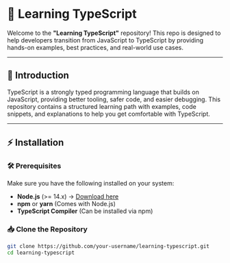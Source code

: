 # 🚀 Learning TypeScript

Welcome to the **"Learning TypeScript"** repository! This repo is designed to help developers transition from JavaScript to TypeScript by providing hands-on examples, best practices, and real-world use cases.

---

## 📖 Introduction

TypeScript is a strongly typed programming language that builds on JavaScript, providing better tooling, safer code, and easier debugging. This repository contains a structured learning path with examples, code snippets, and explanations to help you get comfortable with TypeScript.

---

## ⚡ Installation

### 🛠 Prerequisites
Make sure you have the following installed on your system:
- **Node.js** (>= 14.x) → [Download here](https://nodejs.org/)
- **npm** or **yarn** (Comes with Node.js)
- **TypeScript Compiler** (Can be installed via npm)

### 📥 Clone the Repository
```sh
git clone https://github.com/your-username/learning-typescript.git
cd learning-typescript
